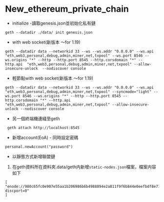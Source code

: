 # New_ethereum_private_chain
* initialize -讀取genesis.json並初始化私有鏈
```shell=
geth --datadir ./data/ init genesis.json
```

* with web socket(新版本 ～for 1.19)

```shell=
geth --datadir data --networkid 33 --ws --ws.addr "0.0.0.0" --ws.api "eth,web3,personal,debug,admin,miner,net,txpool" --ws.port 8546 --ws.origins "*" --http --http.port 8545 --http.corsdomain "*" --http.api  "eth,web3,personal,debug,admin,miner,net,txpool" --allow-insecure-unlock  --nodiscover console
```


* 輕節點with web socket(新版本 ～for 1.19)

```shell=
geth --datadir data --networkid 33 --ws --ws.addr "0.0.0.0" --ws.api "eth,web3,personal,debug,admin,miner,net,txpool" --syncmode="light" --ws.port 8546 --ws.origins "*" --http --http.port 8545 --http.corsdomain "*" --http.api  "eth,web3,personal,debug,admin,miner,net,txpool" --allow-insecure-unlock --nodiscover console
```

* 另一個終端機連綫至geth
```
 geth attach http://localhost:8545
```

* 新增account(EoA) - 同時設定密碼
```
personal.newAccount("password")

```


* 以靜態方式新增聯盟鏈
1. 在geth資料所在資料夾.data/geth内新增`static-nodes.json`檔案，檔案内容如下
```
[
"enode://980c65fc0e907e55aa1b206986b6b4988894e2a811f9f6b844e0eefbdf8e713d3c0243ebe910ca71a1d6441ecf660558913688b28ab4095e5aaccf23c2664e03@140.119.163.196:30303?discport=0"
]
```


